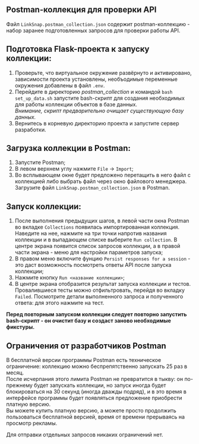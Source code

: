 ## Postman-коллекция для проверки API

Файл `LinkSnap.postman_collection.json` содержит postman-коллекцию - набор заранее подготовленных запросов для проверки работы API.

## Подготовка Flask-проекта к запуску коллекции:
1. Проверьте, что виртуальное окружение развёрнуто и активировано, зависимости проекта установлены, необъодимые переменные окружения добавлены в файл `.env`.
2. Перейдите в директорию *postman_collection* и командой `bash set_up_data.sh` запустите bash-скрипт для создания необходимых для работы коллекции объектов в базе данных.  
*Внимание, скрипт предварительно очищает существующую базу данных.*
3. Вернитесь в корневую директорию проекта и запустите сервер разработки.

## Загрузка коллекции в Postman:

1. Запустите Postman;
2. В левом верхнем углу нажмите `File` -> `Import`;
3. Во всплывающем окне будет предложено перетащить в него файл с коллекцией либо выбрать файл через окно файлового менеджера.
Загрузите файл `LinkSnap.postman_collection.json` в Postman.

## Запуск коллекции:

1. После выполнения предыдущих шагов, в левой части окна Postman во вкладке `Collections` появилась импортированная коллекция.
Наведите на нее, нажмите на три точки напротив названия коллекции и в выпадающем списке выберите `Run collection`. В центре экрана появится список запросов коллекции,
а в правой части экрана - меню для настройки параметров запуска;
2. В правом меню включите фунцию `Persist responses for a session` - это даст возможность посмотреть ответы API после запуска коллекции;
3. Нажмите кнопку `Run <название коллекции>`;
4. В центре экрана отобразится результат запуска коллекции и тестов. Провалившиеся тесты можно отфильтровать, перейдя во вкладку `Failed`.
Посмотрите детали выполненного запроса и полученного ответа: для этого нажмите на тест.
  
**Перед повторным запуском коллекции следует повторно запустить bash-скрипт - он очистит базу и создаст заново необходимые фикстуры.**
  
## Ограничения от разработчиков Postman
В бесплатной версии программы Postman есть техническое ограничение: коллекцию можно беспрепятственно запускать 25 раз в месяц.  
После исчерпания этого лимита Postman не превратится в тыкву: он по-прежнему будет запускать коллекции, но запуск иногда будет блокироваться на 30 секунд (иногда дважды подряд), и в это время в интерфейсе программы будет появляться предложение приобрести платную версию.  
Вы можете купить платную версию, а можете просто продолжить пользоваться бесплатной версией, время от времени прерываясь на просмотр рекламы.

Для отправки отдельных запросов никаких ограничений нет.
